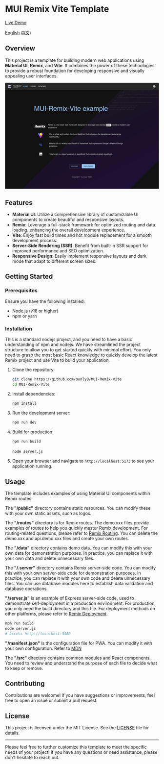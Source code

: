 # MUI Remix Vite Template

[Live Demo](https://yourdata.plus)

[English](https://github.com/sunly8/MUI-Remix-Vite/blob/main/README.md) [中文)](https://github.com/sunly8/MUI-Remix-Vite/blob/main/README_zh.md)

## Overview

This project is a template for building modern web applications using **Material UI**, **Remix**, and **Vite**. It combines the power of these technologies to provide a robust foundation for developing responsive and visually appealing user interfaces.

![Preview](./public/preview.png)

## Features

- **Material UI**: Utilize a comprehensive library of customizable UI components to create beautiful and responsive layouts.
- **Remix**: Leverage a full-stack framework for optimized routing and data loading, enhancing the overall development experience.
- **Vite**: Enjoy fast build times and hot module replacement for a smooth development process.
- **Server-Side Rendering (SSR)**: Benefit from built-in SSR support for improved performance and SEO optimization.
- **Responsive Design**: Easily implement responsive layouts and dark mode that adapt to different screen sizes.

## Getting Started

### Prerequisites

Ensure you have the following installed:

- Node.js (v18 or higher)
- npm or yarn

### Installation

This is a standard nodejs project, and you need to have a basic understanding of npm and nodejs. We have streamlined the project structure to allow you to get started quickly with minimal effort. You only need to grasp the most basic React knowledge to quickly develop the latest Remix project and use Vite to build your application.

1. Clone the repository:

   ```bash
   git clone https://github.com/sunly8/MUI-Remix-Vite
   cd MUI-Remix-Vite
   ```

2. Install dependencies:

   ```bash
   npm install
   ```

3. Run the development server:

   ```bash
   npm run dev
   ```

4. Build for production:

   ```bash
   npm run build
   
   node server.js
   ```

5. Open your browser and navigate to `http://localhost:5173` to see your application running.

## Usage

The template includes examples of using Material UI components within Remix routes.

The **"/public"** directory contains static resources. You can modify these with your own static assets, such as logos.

The **"/routes"** directory is for Remix routes. The demo.xxx files provide examples of routes to help you quickly master Remix development. For routing-related questions, please refer to [Remix Routing](https://remix.run/docs/en/main/route/action). You can delete the demo.xxx and api.demo.xxx files and create your own routes.

The **"/data"** directory contains demo data. You can modify this with your own data for demonstration purposes. In practice, you can replace it with your own data and delete unnecessary files.

The **"/.server"** directory contains Remix server-side code. You can modify this with your own server-side code for demonstration purposes. In practice, you can replace it with your own code and delete unnecessary files. You can use database modules here to establish data validation and database operations.

**"/server.js"** is an example of Express server-side code, used to demonstrate self-deployment in a production environment. For production, you only need the build directory and this file. For deployment methods on other platforms, please refer to [Remix Deployment](https://vitejs.dev/guide/static-deploy.html).

```bash
npm run build
node server.js
# Access http://localhost:3000
```

**"/manifest.json"** is the configuration file for PWA. You can modify it with your own configuration. Refer to [MDN](https://developer.mozilla.org/en-US/docs/Web/Manifest)

The **"/src"** directory contains common modules and React components. You need to review and understand the purpose of each file to decide what to keep or remove.

## Contributing

Contributions are welcome! If you have suggestions or improvements, feel free to open an issue or submit a pull request.

## License

This project is licensed under the MIT License. See the [LICENSE](LICENSE) file for details.

---

Please feel free to further customize this template to meet the specific needs of your project! If you have any questions or need assistance, please don't hesitate to reach out.
